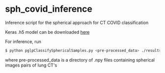 # sph_covid_inference
Inference script for the spherical approach for CT COVID classification

Keras .h5 model can be downloaded [here](https://drive.google.com/file/d/1uUltQDHip_cFHCofhQYaIz1Ns3vF3kqY/view?usp=sharing)

For inference, run 

```bash
$ python pglpClassifySphericalSamples.py <pre-processed_data> ./results.csv
```

where pre-processed_data is a directory of .npy files containing spherical images pairs of lung CT's

